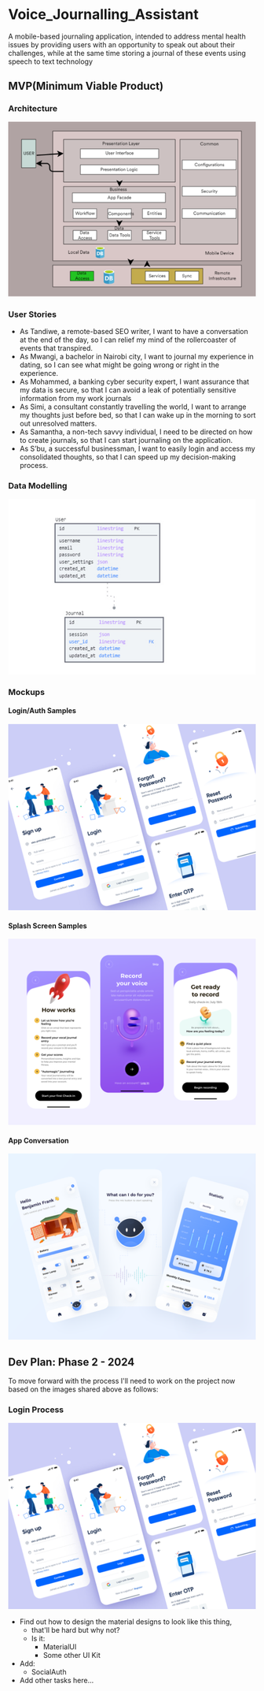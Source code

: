 # Voice_Journalling_Assistant

<p>A mobile-based journaling application, intended to address mental health issues by providing users with an opportunity to speak out about their challenges, while at the same time storing a journal of these events using speech to text technology</p>

## MVP(Minimum Viable Product)

### Architecture

![Architecture](assets/images/arch.png)

### User Stories

- As Tandiwe, a remote-based SEO writer, I want to have a conversation at the end of the day, so I can relief my mind of the rollercoaster of events that transpired.
- As Mwangi, a bachelor in Nairobi city, I want to journal my experience in dating, so I can see what might be going wrong or right in the experience.
- As Mohammed, a banking cyber security expert, I want assurance that my data is secure, so that I can avoid a leak of potentially sensitive information from my work journals
- As Simi, a consultant constantly travelling the world, I want to arrange my thoughts just before bed, so that I can wake up in the morning to sort out unresolved matters.
- As Samantha, a non-tech savvy individual, I need to be directed on how to create journals, so that I can start journaling on the application.
- As S’bu, a successful businessman, I want to easily login and access my consolidated thoughts, so that I can speed up my decision-making process.

### Data Modelling

![Data Modelling](assets/images/dm.png)

### Mockups

#### Login/Auth Samples

![Login](assets/images/CompleteLoginProcess.png)

#### Splash Screen Samples

![Splash Screen](assets/images/journalling.png)

#### App Conversation

![Conversation](assets/images/conversation.png)

## Dev Plan: Phase 2 - 2024

<p>To move forward with the process I'll need to work on the project now 
based on the images shared above as follows:</p>

### Login Process

![Login](assets/images/CompleteLoginProcess.png)

- Find out how to design the material designs to look like this thing, 
  - that'll be hard but why not?
  - Is it:
    - MaterialUI
    - Some other UI Kit
- Add:
  - SocialAuth
- Add other tasks here...